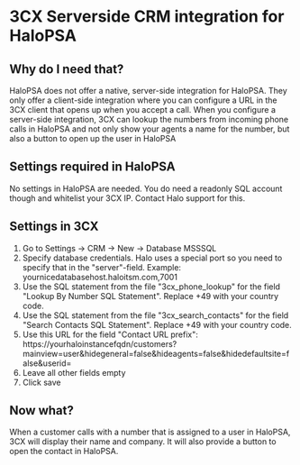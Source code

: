 # 3CX Serverside CRM integration for HaloPSA
## Why do I need that?
HaloPSA does not offer a native, server-side integration for HaloPSA. They only offer a client-side integration where you can configure a URL in the 3CX client that opens up when you accept a call. When you configure a server-side integration, 3CX can lookup the numbers from incoming phone calls in HaloPSA and not only show your agents a name for the number, but also a button to open up the user in HaloPSA

## Settings required in HaloPSA
No settings in HaloPSA are needed. You do need a readonly SQL account though and whitelist your 3CX IP. Contact Halo support for this.

## Settings in 3CX
1. Go to Settings -> CRM -> New -> Database MSSSQL
2. Specify database credentials. Halo uses a special port so you need to specify that in the "server"-field. Example: yournicedatabasehost.haloitsm.com,7001
3. Use the SQL statement from the file "3cx_phone_lookup" for the field "Lookup By Number SQL Statement". Replace +49 with your country code.
4. Use the SQL statement from the file "3cx_search_contacts" for the field "Search Contacts SQL Statement". Replace +49 with your country code.
5. Use this URL for the field "Contact URL prefix": https://yourhaloinstancefqdn/customers?mainview=user&hidegeneral=false&hideagents=false&hidedefaultsite=false&userid=
6. Leave all other fields empty
7. Click save

## Now what?
When a customer calls with a number that is assigned to a user in HaloPSA, 3CX will display their name and company. It will also provide a button to open the contact in HaloPSA.

